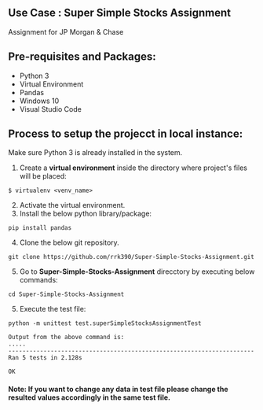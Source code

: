 ## Use Case : Super Simple Stocks Assignment
Assignment for JP Morgan &amp; Chase
 
## Pre-requisites and Packages:

- Python 3
- Virtual Environment
- Pandas
- Windows 10
- Visual Studio Code

## Process to setup the projecct in local instance:

Make sure Python 3 is already installed in the system.

1. Create a **virtual environment** inside the directory where project's files will be placed:
```
$ virtualenv <venv_name>
```
2. Activate the virtual environment.
3. Install the below python library/package:
```
pip install pandas
```
4. Clone the below git repository. 
```
git clone https://github.com/rrk390/Super-Simple-Stocks-Assignment.git
```
5. Go to **Super-Simple-Stocks-Assignment** direcctory by executing below commands:
```
cd Super-Simple-Stocks-Assignment
```
5. Execute the test file:
```
python -m unittest test.superSimpleStocksAssignmentTest

Output from the above command is:
.....
----------------------------------------------------------------------
Ran 5 tests in 2.128s

OK
```
#### **Note:** If you want to change any data in test file please change the resulted values accordingly in the same test file. 

